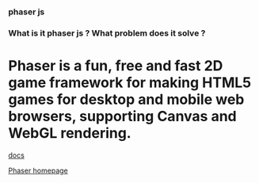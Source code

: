 
<p align="center"
<img  width="100" height="100" src="https://user-images.githubusercontent.com/40355510/112586621-2d42be80-8e0d-11eb-912c-8af3443114d4.png" alt="phaser js logo">
 </p>

### phaser js
### What is it phaser js  ? What problem does it solve ?


# Phaser is a fun, free and fast 2D game framework for making HTML5 games for desktop and mobile web browsers, supporting Canvas and WebGL rendering.

[docs](https://photonstorm.github.io/phaser3-docs/index.html)

[Phaser homepage](https://phaser.io/)



